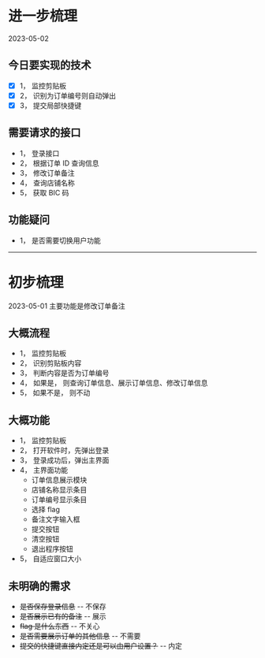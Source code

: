 # 进一步梳理
2023-05-02

## 今日要实现的技术
- [x] 1， 监控剪贴板
- [x] 2， 识别为订单编号则自动弹出
- [x] 3， 提交局部快捷键

## 需要请求的接口
- 1， 登录接口
- 2， 根据订单 ID 查询信息
- 3， 修改订单备注
- 4， 查询店铺名称
- 5， 获取 BIC 码

## 功能疑问
- 1， 是否需要切换用户功能

---

# 初步梳理
2023-05-01
主要功能是修改订单备注

## 大概流程
- 1， 监控剪贴板
- 2， 识别剪贴板内容
- 3， 判断内容是否为订单编号
- 4， 如果是， 则查询订单信息、展示订单信息、修改订单信息
- 5， 如果不是， 则不动

## 大概功能
- 1， 监控剪贴板
- 2， 打开软件时，先弹出登录
- 3， 登录成功后，弹出主界面
- 4， 主界面功能
    - 订单信息展示模块
    - 店铺名称显示条目
    - 订单编号显示条目
    - 选择 flag
    - 备注文字输入框
    - 提交按钮
    - 清空按钮
    - 退出程序按钮
- 5， 自适应窗口大小

## 未明确的需求
- ~~是否保存登录信息~~  -- 不保存
- ~~是否展示已有的备注~~  -- 展示
- ~~flag 是什么东西~~  --  不关心
- ~~是否需要展示订单的其他信息~~ -- 不需要
- ~~提交的快捷键直接内定还是可以由用户设置？~~ -- 内定
